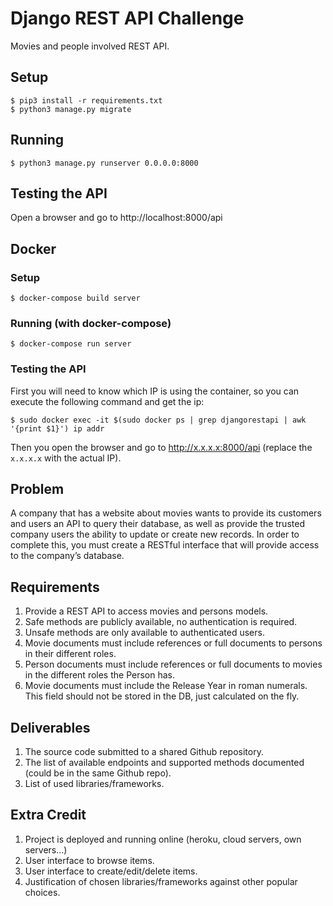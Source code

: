 # Django REST API Challenge

Movies and people involved REST API.

## Setup
```
$ pip3 install -r requirements.txt
$ python3 manage.py migrate
```

## Running
```
$ python3 manage.py runserver 0.0.0.0:8000
```

## Testing the API
Open a browser and go to http://localhost:8000/api


## Docker

### Setup
```
$ docker-compose build server
```

### Running (with docker-compose)
```
$ docker-compose run server
```

### Testing the API
First you will need to know which IP is using the container, so you can execute the following command and get the ip:
```
$ sudo docker exec -it $(sudo docker ps | grep djangorestapi | awk '{print $1}') ip addr
```
Then you open the browser and go to http://x.x.x.x:8000/api (replace the `x.x.x.x` with the actual IP).


## Problem

A company that has a website about movies wants to provide its customers and users an API to query their database, as well as provide the trusted company users the ability to update or create new records.
In order to complete this, you must create a RESTful interface that will provide access to the company’s database.

## Requirements

1. Provide a REST API to access movies and persons models.
2. Safe methods are publicly available, no authentication is required.
3. Unsafe methods are only available to authenticated users.
4. Movie documents must include references or full documents to persons in their different roles.
5. Person documents must include references or full documents to movies in the different roles the Person has.
6. Movie documents must include the Release Year in roman numerals. This field should not be stored in the DB, just calculated on the fly.

## Deliverables

1. The source code submitted to a shared Github repository.
2. The list of available endpoints and supported methods documented (could be in the same Github repo).
3. List of used libraries/frameworks.

## Extra Credit

1. Project is deployed and running online (heroku, cloud servers, own servers…)
2. User interface to browse items.
3. User interface to create/edit/delete items.
4. Justification of chosen libraries/frameworks against other popular choices.
